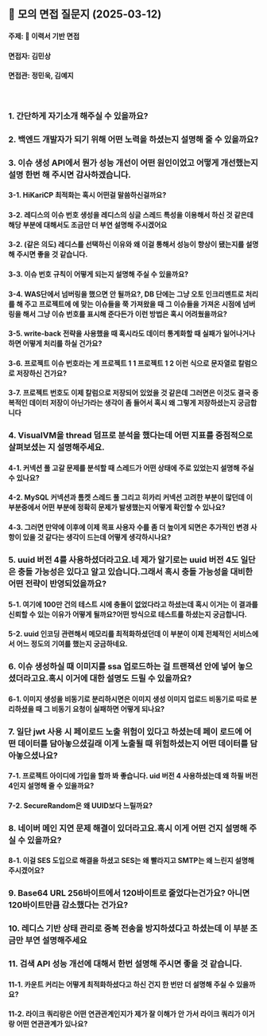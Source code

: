 ## 📌 모의 면접 질문지 (2025-03-12)
#### 주제: 📝 이력서 기반 면접
#### 면접자: 김민상
#### 면접관: 정민욱, 김예지

<br>

### 1. 간단하게 자기소개 해주실 수 있을까요?
### 2. 백엔드 개발자가 되기 위해 어떤 노력을 하셨는지 설명해 줄 수 있을까요?
### 3. 이슈 생성 API에서 뭔가 성능 개선이 어떤 원인이었고 어떻게 개선했는지 설명 한번 해 주시면 감사하겠습니다.
#### 3-1. HiKariCP 최적화는 혹시 어떤걸 말씀하신걸까요?
#### 3-2. 레디스의 이슈 번호 생성을 레디스의 싱글 스레드 특성을 이용해서 하신 것 같은데 해당 부분에 대해서도 조금만 더 부연 설명해 주시겠어요
#### 3-2. (같은 의도) 레디스를 선택하신 이유와 왜 이걸 통해서 성능이 향상이 됐는지를 설명해 주시면 좋을 것 같습니다.
#### 3-3. 이슈 번호 규칙이 어떻게 되는지 설명해 주실 수 있을까요?
#### 3-4. WAS단에서 넘버링을 했으면 안 될까요?, DB 단에는 그냥 오토 인크리멘트로 처리를 해 주고 프로젝트에 에 맞는 이슈들을 쭉 가져왔을 때 그 이슈들을 가져온 시점에 넘버링을 해서 그냥 이슈 번호를 표시해 준다든가 이런 방법은 혹시 어려웠을까요?
#### 3-5. write-back 전략을 사용했을 때 혹시라도 데이터 통계화할 때 실패가 일어나거나 하면 어떻게 처리를 하실 건가요?
#### 3-6. 프로젝트 이슈 번호라는 게 프로젝트 1 1 프로젝트 1 2 이런 식으로 문자열로 칼럼으로 저장하신 건가요?
#### 3-7. 프로젝트 번호도 이제 칼럼으로 저장되어 있었을 것 같은데 그러면은 이것도 결국 중복적인 데이터 저장이 아닌가라는 생각이 좀 들어서 혹시 왜 그렇게 저장하셨는지 궁금합니다

### 4. VisualVM을 thread 덤프로 분석을 했다는데 어떤 지표를 중점적으로 살펴보셨는 지 설명해주세요.
#### 4-1. 커넥션 풀 고갈 문제를 분석할 때 스레드가 어떤 상태에 주로 있었는지 설명해 주실 수 있나요?
#### 4-2. MySQL 커넥션과 톰켓 스레드 풀 그리고 히카리 커넥션 고려한 부분이 많던데 이 부분중에서 어떤 부분에 정확히 문제가 발생했는지 어떻게 확인할 수 있나요?
#### 4-3. 그러면 만약에 이후에 이제 목표 사용자 수를 좀 더 높이게 되면은 추가적인 변경 사항이 있을 것 같다는 생각이 드는데 어떻게 생각하시나요?

### 5.  uuid 버전 4를 사용하셨더라고요.네 제가 알기로는 uuid 버전 4도 일단은 충돌 가능성은 있다고 알고 있습니다.그래서 혹시 충돌 가능성을 대비한 어떤 전략이 반영되었을까요?
#### 5-1. 여기에 100만 건의 테스트 시에 충돌이 없었다라고 하셨는데 혹시 이거는 이 결과를 신뢰할 수 있는 이유가 어떻게 될까요?어떤 방식으로 테스트를 하셨는지 궁금합니다.
#### 5-2. uuid 인코딩 관련해서 메모리를 최적화하셨던데 이 부분이 이제 전체적인 서비스에서 어느 정도의 기여를 했는지 궁금하네요.

### 6. 이슈 생성하실 때 이미지를 ssa 업로드하는 걸 트랜잭션 안에 넣어 놓으셨더라고요.혹시 이거에 대한 설명도 드릴 수 있을까요?
#### 6-1. 이미지 생성을 비동기로 분리하시면은 이미지 생성 이미지 업로드 비동기로 따로 분리하셨을 때 그 비동기 요청이 실패하면 어떻게 되나요?

### 7. 일단 jwt 사용 시 페이로드 노출 위험이 있다고 하셨는데 페이 로드에 어떤 데이터를 담아놓으셨길래 이게 노출될 때 위험하셨는지 어떤 데이터를 담아놓으셨나요?
#### 7-1. 프로젝트 아이디에 가입을 할까 봐 좋습니다. uid 버전 4 사용하셨는데 왜 하필 버전 4인지 설명해 줄 수 있을까요?
#### 7-2. SecureRandom은 왜 UUID보다 느릴까요?

### 8. 네이버 메인 지연 문제 해결이 있더라고요.혹시 이게 어떤 건지 설명해 주실 수 있을까요?
#### 8-1. 이걸 SES 도입으로 해결을 하셨고 SES는 왜 빨라지고 SMTP는 왜 느린지 설명해 주시겠어요?

### 9. Base64 URL 256바이트에서 120바이트로 줄었다는건가요? 아니면 120바이트만큼 감소했다는 건가요?

### 10. 레디스 기반 상태 관리로 중복 전송을 방지하셨다고 하셨는데 이 부분 조금만 부연 설명해주세요 

### 11. 검색 API 성능 개선에 대해서 한번 설명해 주시면 좋을 것 같습니다.
#### 11-1. 카운트 커리는 어떻게 최적화하셨다고 하신 건지 한 번만 더 설명해 주실 수 있을까요?
#### 11-2. 라이크 쿼리랑은 어떤 연관관계인지가 제가 잘 이해가 안 가서 라이크 쿼리가 이거랑 어떤 연관관계가 있나요?